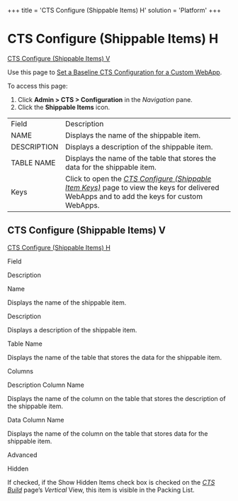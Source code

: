 +++
title = 'CTS Configure (Shippable Items) H'
solution = 'Platform'
+++

# CTS Configure (Shippable Items) H

[CTS Configure (Shippable Items) V](#CTS)

<div class="use">

Use this page to [Set a Baseline CTS Configuration for a Custom
WebApp](../Use_Cases/Set%20a%20Baseline%20CTS%20Configuration%20for%20a%20Custom%20WebApp).

</div>

To access this page:

1.  Click **Admin \> CTS \> Configuration** in the *Navigation* pane.
2.  Click the **Shippable Items**
icon.

|             |                                                                                                                                                                                              |
| ----------- | -------------------------------------------------------------------------------------------------------------------------------------------------------------------------------------------- |
| Field       | Description                                                                                                                                                                                  |
| NAME        | Displays the name of the shippable item.                                                                                                                                                     |
| DESCRIPTION | Displays a description of the shippable item.                                                                                                                                                |
| TABLE NAME  | Displays the name of the table that stores the data for the shippable item.                                                                                                                  |
| Keys        | Click to open the *[CTS Configure (Shippable Item Keys)](CTS%20Configure%20Shippable%20Item%20Keys)* page to view the keys for delivered WebApps and to add the keys for custom WebApps. |

## <span id="CTS"></span>CTS Configure (Shippable Items) V

[CTS Configure (Shippable Items)
H](#CTS_Configure_\(Shippable_Items\)_H)

Field

Description

Name

Displays the name of the shippable item.

Description

Displays a description of the shippable item.

Table Name

Displays the name of the table that stores the data for the shippable
item.

Columns

Description Column Name

Displays the name of the column on the table that stores the description
of the shippable item.

Data Column Name

Displays the name of the column on the table that stores data for the
shippable item.

Advanced

Hidden

If checked, if the Show Hidden Items check box is checked on the *[CTS
Build](CTS_Build_H)* page’s *Vertical* View, this item is visible in
the Packing List.
